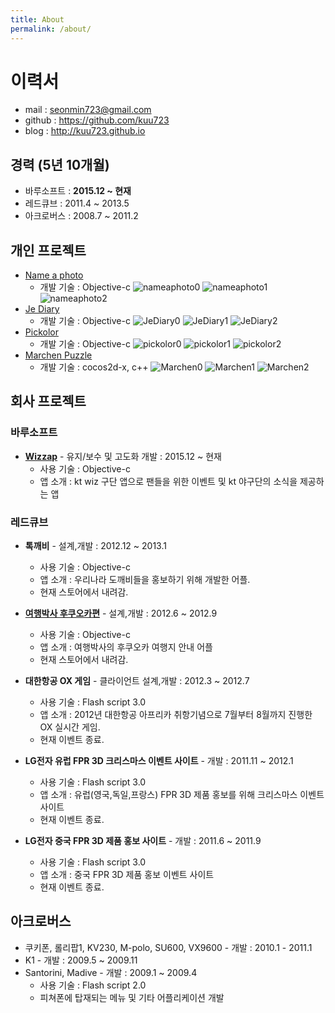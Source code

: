 ```yaml
---
title: About
permalink: /about/
---
```


# 이력서
* mail : seonmin723@gmail.com
* github : https://github.com/kuu723
* blog : http://kuu723.github.io

## 경력 (5년 10개월)
* 바루소프트 : __2015.12 ~ 현재__
* 레드큐브 : 2011.4 ~ 2013.5
* 아크로버스 : 2008.7 ~ 2011.2

## 개인 프로젝트
* [Name a photo][1]
	- 개발 기술 : Objective-c
	![nameaphoto0](https://raw.githubusercontent.com/kuu723/kuu723.github.io/master/images/about/hello/nameaphoto_0.PNG)    ![nameaphoto1](https://raw.githubusercontent.com/kuu723/kuu723.github.io/master/images/about/hello/nameaphoto_1.PNG)	![nameaphoto2](https://raw.githubusercontent.com/kuu723/kuu723.github.io/master/images/about/hello/nameaphoto_2.PNG)
* [Je Diary][3]
	- 개발 기술 : Objective-c
	![JeDiary0](https://raw.githubusercontent.com/kuu723/kuu723.github.io/master/images/about/hello/JeDiary_0.png)    ![JeDiary1](https://raw.githubusercontent.com/kuu723/kuu723.github.io/master/images/about/hello/JeDiary_1.png)	![JeDiary2](https://raw.githubusercontent.com/kuu723/kuu723.github.io/master/images/about/hello/JeDiary_2.png)
* [Pickolor][4]
	- 개발 기술 : Objective-c
![pickolor0](https://raw.githubusercontent.com/kuu723/kuu723.github.io/master/images/about/hello/picolor_0.jpeg)    ![pickolor1](https://raw.githubusercontent.com/kuu723/kuu723.github.io/master/images/about/hello/picolor_1.jpeg)	![pickolor2](https://raw.githubusercontent.com/kuu723/kuu723.github.io/master/images/about/hello/picolor_2.jpeg)
* [Marchen Puzzle][2]
	- 개발 기술 : cocos2d-x, c++
![Marchen0](https://raw.githubusercontent.com/kuu723/kuu723.github.io/master/images/about/hello/marchen_0.PNG)    ![Marchen1](https://raw.githubusercontent.com/kuu723/kuu723.github.io/master/images/about/hello/marchen_1.PNG)	![Marchen2](https://raw.githubusercontent.com/kuu723/kuu723.github.io/master/images/about/hello/marchen_2.PNG)


[1]: https://itunes.apple.com/kr/app/name-a-photo/id553518669?mt=8 "Name a photo"
[2]: https://itunes.apple.com/kr/app/marchen-puzzle/id886107568?mt=8 "Marchen Puzzle"
[3]: https://itunes.apple.com/kr/app/je-diary/id1038888108?mt=8 "Je Diary"
[4]: https://itunes.apple.com/kr/app/pickolor/id1101625575?mt=8 "Pickolor"

## 회사 프로젝트
### 바루소프트
* __[Wizzap][5]__ - 유지/보수 및 고도화 개발 : 2015.12 ~ 현재
	- 사용 기술 : Objective-c
	- 앱 소개 : kt wiz 구단 앱으로 팬들을 위한 이벤트 및 kt 야구단의 소식을 제공하는 앱
 

### 레드큐브
* __톡깨비__ - 설계,개발 : 2012.12 ~ 2013.1
	- 사용 기술 : Objective-c
	- 앱 소개 : 우리나라 도깨비들을 홍보하기 위해 개발한 어플.
	- 현재 스토어에서 내려감.

* __[여행박사 후쿠오카편][6]__ - 설계,개발 : 2012.6 ~ 2012.9
	- 사용 기술 : Objective-c
	- 앱 소개 : 여행박사의 후쿠오카 여행지 안내 어플
	- 현재 스토어에서 내려감.

* __대한항공 OX 게임__ - 클라이언트 설계,개발 : 2012.3 ~ 2012.7
	- 사용 기술 : Flash script 3.0
	- 앱 소개 : 2012년 대한항공 아프리카 취항기념으로 7월부터 8월까지 진행한 OX 실시간 게임.
	- 현재 이벤트 종료.

* __LG전자 유럽 FPR 3D 크리스마스 이벤트 사이트__ - 개발 : 2011.11 ~ 2012.1
	- 사용 기술 : Flash script 3.0
	- 앱 소개 : 유럽(영국,독일,프랑스) FPR 3D 제품 홍보를 위해 크리스마스 이벤트 사이트
	- 현재 이벤트 종료.

* __LG전자 중국 FPR 3D 제품 홍보 사이트__ - 개발 : 2011.6 ~ 2011.9
	- 사용 기술 : Flash script 3.0
	- 앱 소개 : 중국 FPR 3D 제품 홍보 이벤트 사이트
	- 현재 이벤트 종료.


[5]: https://itunes.apple.com/kr/app/wizzap/id975125575?mt=8 "wizzap"
[6]: https://itunes.apple.com/kr/app/yeohaengbagsa-hukuoka/id552870154?mt=8 "여행박사 후쿠오카편"

## 아크로버스
* 쿠키폰, 롤리팝1, KV230, M-polo, SU600, VX9600 - 개발 : 2010.1 - 2011.1
* K1 - 개발 : 2009.5 ~ 2009.11
* Santorini, Madive - 개발 : 2009.1 ~ 2009.4
	- 사용 기술 : Flash script 2.0
	- 피쳐폰에 탑재되는 메뉴 및 기타 어플리케이션 개발